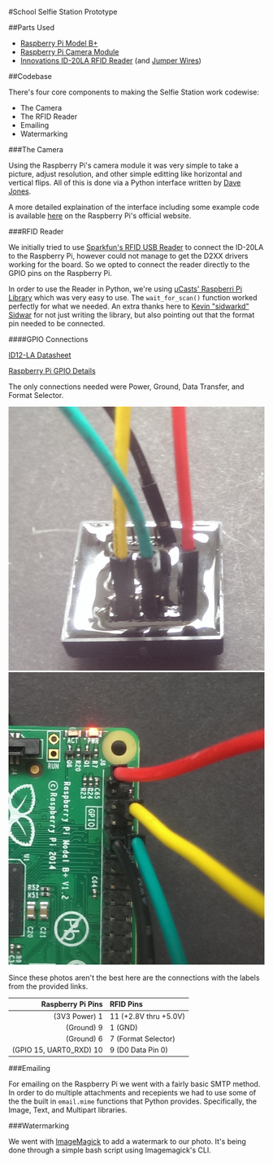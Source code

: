 #School Selfie Station Prototype

##Parts Used

* [Raspberry Pi Model B+](https://www.sparkfun.com/products/12994)
* [Raspberry Pi Camera Module](https://www.sparkfun.com/products/11868)
* [Innovations ID-20LA RFID Reader](https://www.sparkfun.com/products/11828) (and [Jumper Wires](https://www.sparkfun.com/products/11710))

##Codebase

There's four core components to making the Selfie Station work codewise: 

* The Camera
* The RFID Reader
* Emailing 
* Watermarking

###The Camera

Using the Raspberry Pi's camera module it was very simple to take a picture, adjust resolution, and other simple editting like horizontal and vertical flips. All of this is done via a Python interface written by [Dave Jones](https://twitter.com/waveform80). 

A more detailed explaination of the interface including some example code is available [here](http://www.raspberrypi.org/picamera-pure-python-interface-for-camera-module/) on the Raspberry Pi's official website.

###RFID Reader

We initially tried to use [Sparkfun's RFID USB Reader](https://www.sparkfun.com/products/9963) to connect the ID-20LA to the Raspberry Pi, however could not manage to get the D2XX drivers working for the board. So we opted to connect the reader directly to the GPIO pins on the Raspberry Pi.

In order to use the Reader in Python, we're using [µCasts' Raspberri Pi Library](https://github.com/sidwarkd/ucasts_pi) which was very easy to use. The `wait_for_scan()` function worked perfectly for what we needed. An extra thanks here to [Kevin "sidwarkd" Sidwar](https://github.com/sidwarkd) for not just writing the library, but also pointing out that the format pin needed to be connected.

####GPIO Connections

[ID12-LA Datasheet](http://dlnmh9ip6v2uc.cloudfront.net/datasheets/Sensors/ID/ID-2LA,%20ID-12LA,%20ID-20LA2013-4-10.pdf)

[Raspberry Pi GPIO Details](http://www.raspberrypi-spy.co.uk/2014/07/raspberry-pi-b-gpio-header-details-and-pinout/)

The only connections needed were Power, Ground, Data Transfer, and Format Selector. 

![RFID Pins](/images/RFIDPins.jpg)
![RFID Pins](/images/RPiPins.jpg)

Since these photos aren't the best here are the connections with the labels from the provided links.

| **Raspberry Pi Pins**    | **RFID Pins**         |
|-------------------------:|:----------------------|
| (3V3 Power) 1            | 11 (+2.8V thru +5.0V) |
| (Ground) 9               | 1 (GND)               |
| (Ground) 6               | 7 (Format Selector)   |
| (GPIO 15,  UART0_RXD) 10 | 9 (D0 Data Pin 0)     |


###Emailing

For emailing on the Raspberry Pi we went with a fairly basic SMTP method. In order to do multiple attachments and recepients we had to use some of the the built in `email.mime` functions that Python provides. Specifically, the Image, Text, and Multipart libraries.

###Watermarking

We went with [ImageMagick](http://www.imagemagick.org/) to add a watermark to our photo. It's being done through a simple bash script using Imagemagick's CLI.

















